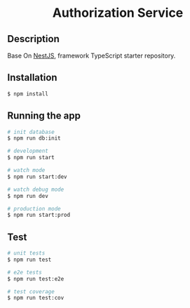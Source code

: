 <h1 align="center">Authorization Service</h1>

## Description

Base On [NestJS](https://github.com/nestjs/nest), framework TypeScript starter 
repository.

## Installation

```bash
$ npm install
```

## Running the app

```bash
# init database
$ npm run db:init

# development
$ npm run start

# watch mode
$ npm run start:dev

# watch debug mode
$ npm run dev

# production mode
$ npm run start:prod
```

## Test

```bash
# unit tests
$ npm run test

# e2e tests
$ npm run test:e2e

# test coverage
$ npm run test:cov
```
